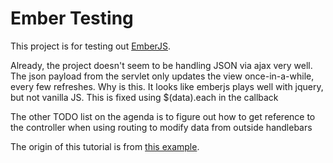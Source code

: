 # Ember Testing

This project is for testing out [EmberJS](http://emberjs.com/).

Already, the project doesn't seem to be handling JSON via ajax very well. The json payload from the servlet only updates the view once-in-a-while, every few refreshes. Why is this. It looks like emberjs plays well with jquery, but not vanilla JS. This is fixed using $(data).each in the callback

The other TODO list on the agenda is to figure out how to get reference to the controller when using routing to modify data from outside handlebars

The origin of this tutorial is from [this example](https://www.adobe.com/devnet/html5/articles/flame-on-a-beginners-guide-to-emberjs.html).
